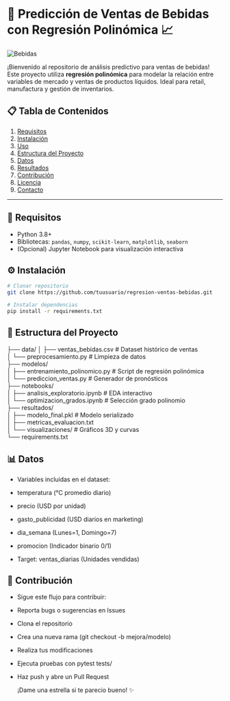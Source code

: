 # 🥤 Predicción de Ventas de Bebidas con Regresión Polinómica 📈
![Bebidas](https://image.lexica.art/full_webp/748970c0-3560-4ee6-85da-b9b30a8b6dde)

¡Bienvenido al repositorio de análisis predictivo para ventas de bebidas! Este proyecto utiliza **regresión polinómica** para modelar la relación entre variables de mercado y ventas de productos líquidos. Ideal para retail, manufactura y gestión de inventarios.

## 📋 Tabla de Contenidos
1. [Requisitos](#🔧-requisitos)
2. [Instalación](#⚙️-instalación)
3. [Uso](#🚀-uso)
4. [Estructura del Proyecto](#📂-estructura-del-proyecto)
5. [Datos](#📊-datos)
6. [Resultados](#📈-resultados)
7. [Contribución](#🤝-contribución)
8. [Licencia](#📜-licencia)
9. [Contacto](#📧-contacto)

---

## 🔧 Requisitos
- Python 3.8+
- Bibliotecas: `pandas`, `numpy`, `scikit-learn`, `matplotlib`, `seaborn`
- (Opcional) Jupyter Notebook para visualización interactiva

## ⚙️ Instalación
```bash
# Clonar repositorio
git clone https://github.com/tuusuario/regresion-ventas-bebidas.git

# Instalar dependencias
pip install -r requirements.txt
```
## 📂 Estructura del Proyecto
├── data/
│   ├── ventas_bebidas.csv           # Dataset histórico de ventas  
│   └── preprocesamiento.py          # Limpieza de datos  
├── modelos/  
│   ├── entrenamiento_polinomico.py  # Script de regresión polinómica  
│   └── prediccion_ventas.py         # Generador de pronósticos  
├── notebooks/  
│   ├── analisis_exploratorio.ipynb  # EDA interactivo  
│   └── optimizacion_grados.ipynb    # Selección grado polinomio  
├── resultados/  
│   ├── modelo_final.pkl             # Modelo serializado  
│   ├── metricas_evaluacion.txt        
│   └── visualizaciones/             # Gráficos 3D y curvas   
└── requirements.txt  

## 📊 Datos

- Variables incluidas en el dataset:

- temperatura (°C promedio diario)

- precio (USD por unidad)

- gasto_publicidad (USD diarios en marketing)

- dia_semana (Lunes=1, Domingo=7)

- promocion (Indicador binario 0/1)

- Target: ventas_diarias (Unidades vendidas)

## 🤝 Contribución
- Sigue este flujo para contribuir:

- Reporta bugs o sugerencias en Issues

- Clona el repositorio

- Crea una nueva rama (git checkout -b mejora/modelo)

- Realiza tus modificaciones

- Ejecuta pruebas con pytest tests/

- Haz push y abre un Pull Request

  ¡Dame una estrella si te parecio bueno! ✨
